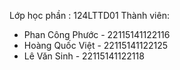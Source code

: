 Lớp học phần : 124LTTD01
Thành viên: 
-  Phan Công Phước - 22115141122116
-  Hoàng Quốc Việt - 22115141122125
-  Lê Văn Sinh - 22115141122118

